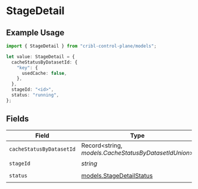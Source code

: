 # StageDetail

## Example Usage

```typescript
import { StageDetail } from "cribl-control-plane/models";

let value: StageDetail = {
  cacheStatusByDatasetId: {
    "key": {
      usedCache: false,
    },
  },
  stageId: "<id>",
  status: "running",
};
```

## Fields

| Field                                                      | Type                                                       | Required                                                   | Description                                                |
| ---------------------------------------------------------- | ---------------------------------------------------------- | ---------------------------------------------------------- | ---------------------------------------------------------- |
| `cacheStatusByDatasetId`                                   | Record<string, *models.CacheStatusByDatasetIdUnion*>       | :heavy_check_mark:                                         | N/A                                                        |
| `stageId`                                                  | *string*                                                   | :heavy_check_mark:                                         | N/A                                                        |
| `status`                                                   | [models.StageDetailStatus](../models/stagedetailstatus.md) | :heavy_check_mark:                                         | N/A                                                        |